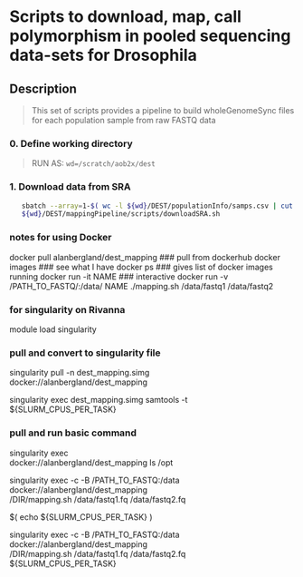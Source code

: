 # Scripts to download, map, call polymorphism in pooled sequencing data-sets for Drosophila

## Description
> This set of scripts provides a pipeline to build wholeGenomeSync files for each population sample from raw FASTQ data

### 0. Define working directory
> RUN AS: `wd=/scratch/aob2x/dest`

### 1. Download data from SRA
```bash
   sbatch --array=1-$( wc -l ${wd}/DEST/populationInfo/samps.csv | cut -f1 ) \
   ${wd}/DEST/mappingPipeline/scripts/downloadSRA.sh
```



















### notes for using Docker

  docker pull alanbergland/dest_mapping ### pull from dockerhub
  docker images  ### see what I have
  docker ps ### gives list of docker images running
  docker run -it NAME ### interactive
  docker run -v /PATH_TO_FASTQ/:/data/ NAME ./mapping.sh /data/fastq1 /data/fastq2


### for singularity on Rivanna
  module load singularity

  ### pull and convert to singularity file
  singularity pull -n dest_mapping.simg \
  docker://alanbergland/dest_mapping

  singularity exec dest_mapping.simg samtools -t ${SLURM_CPUS_PER_TASK}

  ### pull and run basic command
  singularity exec \
  docker://alanbergland/dest_mapping ls /opt



  singularity exec -c -B /PATH_TO_FASTQ:/data \
  docker://alanbergland/dest_mapping \
  /DIR/mapping.sh /data/fastq1.fq /data/fastq2.fq

  $( echo ${SLURM_CPUS_PER_TASK} )

  singularity exec -c -B /PATH_TO_FASTQ:/data \
  docker://alanbergland/dest_mapping \
  /DIR/mapping.sh /data/fastq1.fq /data/fastq2.fq ${SLURM_CPUS_PER_TASK}
